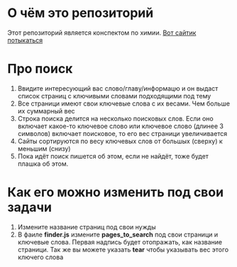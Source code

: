 О чём это репозиторий
=====================
Этот репозиторий является конспектом по химии. 
[Вот сайтик потыкаться](https://square-o-bear.github.io/chemistry-notes-with-search.github.io/index.html)

Про поиск
=====================
1. Ввидите интересующий вас слово/главу/информацю и он выдаст список страниц с ключивыми словами подходящими под тему
2. Все страници имеют свои ключевые слова с их весами. Чем больше их суммарный вес
3. Строка поиска делится на несколько поисковых слов. Если оно включает какое-то ключевое слово или ключевое слово (длинее 3 символов) включает поисковое, то его вес страници увеличивается
4. Сайты сортируются по весу ключевых слов от большых (сверху) к меньшим (снизу)
5. Пока идёт поиск пишется об этом, если не найдёт, тоже будет плашка об этом.

Как его можно изменить под свои задачи
=====================
1. Измените название страниц под свои нужды
2. В фаиле **finder.js** измените **pages_to_search** под свои страници и ключевые слова. Первая надпись будет отопражать, как название страници. Так же вы можете указать **tear** чтобы указывать вес этого ключего слова
